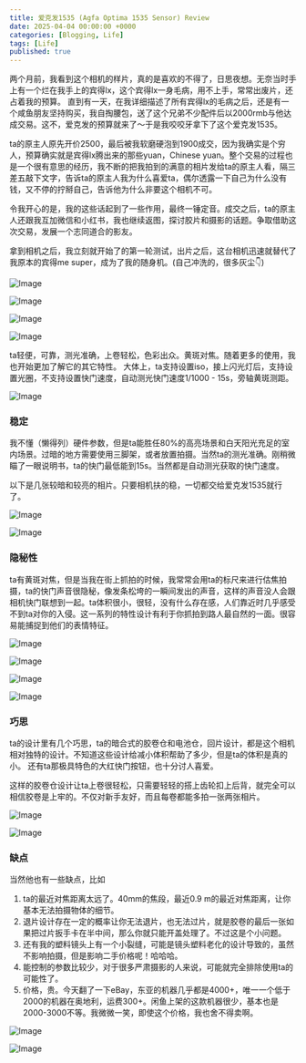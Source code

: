 ```yaml
---
title: 爱克发1535 (Agfa Optima 1535 Sensor) Review
date: 2025-04-04 00:00:00 +0000
categories: [Blogging, Life]
tags: [Life]
published: true
---
```


两个月前，我看到这个相机的样片，真的是喜欢的不得了，日思夜想。无奈当时手上有一个烂在我手上的宾得lx，这个宾得lx一身毛病，用不上手，常常出废片，还占着我的预算。
直到有一天，在我详细描述了所有宾得lx的毛病之后，还是有一个咸鱼朋友坚持购买，我自掏腰包，送了这个兄弟不少配件后以2000rmb与他达成交易。这不，爱克发的预算就来了～于是我咬咬牙拿下了这个爱克发1535。

ta的原主人原先开价2500，最后被我软磨硬泡到1900成交，因为我确实是个穷人，预算确实就是宾得lx腾出来的那些yuan，Chinese yuan。整个交易的过程也是一个很有意思的经历，我不断的把我拍到的满意的相片发给ta的原主人看，隔三差五敲下文字，告诉ta的原主人我为什么喜爱ta，偶尔透露一下自己为什么没有钱，又不停的拧掰自己，告诉他为什么非要这个相机不可。

令我开心的是，我的这些话起到了一些作用，最终一锤定音。成交之后，ta的原主人还跟我互加微信和小红书，我也继续返图，探讨胶片和摄影的话题。争取借助这次交易，发展一个志同道合的影友。

拿到相机之后，我立刻就开始了的第一轮测试，出片之后，这台相机迅速就替代了我原本的宾得me super，成为了我的随身机。(自己冲洗的，很多灰尘👇)

![Image](/2025-04-04-agfa-optima-1535-sensor/12.jpeg)

![Image](/2025-04-04-agfa-optima-1535-sensor/13.jpeg)

![Image](/2025-04-04-agfa-optima-1535-sensor/14.jpeg)

![Image](/2025-04-04-agfa-optima-1535-sensor/15.jpeg)

ta轻便，可靠，测光准确，上卷轻松，色彩出众。黄斑对焦。随着更多的使用，我也开始更加了解它的其它特性。
大体上，ta支持设置iso，接上闪光灯后，支持设置光圈，不支持设置快门速度，自动测光快门速度1/1000 - 15s，旁轴黄斑测距。

![Image](/2025-04-04-agfa-optima-1535-sensor/8.JPG)

### 稳定
我不懂（懒得列）硬件参数，但是ta能胜任80%的高亮场景和白天阳光充足的室内场景。过暗的地方需要使用三脚架，或者放置拍摄。当然ta的测光准确。刚稍微瞄了一眼说明书，ta的快门最低能到15s。当然都是自动测光获取的快门速度。

以下是几张较暗和较亮的相片。只要相机扶的稳，一切都交给爱克发1535就行了。

![Image](/2025-04-04-agfa-optima-1535-sensor/1.JPG)

![Image](/2025-04-04-agfa-optima-1535-sensor/2.JPG)

### 隐秘性
ta有黄斑对焦，但是当我在街上抓拍的时候，我常常会用ta的标尺来进行估焦拍摄，ta的快门声音很隐秘，像发条松垮的一瞬间发出的声音，这样的声音没人会跟相机快门联想到一起。ta体积很小，很轻，没有什么存在感，人们靠近时几乎感受不到ta对你的入侵。这一系列的特性设计有利于你抓拍到路人最自然的一面。很容易能捕捉到他们的表情特征。

![Image](/2025-04-04-agfa-optima-1535-sensor/3.JPG)

![Image](/2025-04-04-agfa-optima-1535-sensor/4.JPG)

![Image](/2025-04-04-agfa-optima-1535-sensor/5.JPG)

![Image](/2025-04-04-agfa-optima-1535-sensor/11.JPG)

### 巧思
ta的设计里有几个巧思，ta的暗合式的胶卷仓和电池仓，回片设计，都是这个相机相对独特的设计。不知道这些设计给减小体积帮助了多少，但是ta的体积是真的小。
还有ta那极具特色的大红快门按钮，也十分讨人喜爱。

这样的胶卷仓设计让ta上卷很轻松，只需要轻轻的搭上齿轮扣上后背，就完全可以相信胶卷是上牢的。不仅对新手友好，而且每卷都能多拍一张两张相片。

![Image](/2025-04-04-agfa-optima-1535-sensor/9.JPG)

![Image](/2025-04-04-agfa-optima-1535-sensor/7.JPG)

### 缺点
当然他也有一些缺点，比如
1. ta的最近对焦距离太远了。40mm的焦段，最近0.9 m的最近对焦距离，让你基本无法拍摄物体的细节。
2. 退片设计存在一定的概率让你无法退片，也无法过片，就是胶卷的最后一张如果把过片扳手卡在半中间，那么你就只能开盖处理了。不过这是个小问题。
3. 还有我的塑料镜头上有一个小裂缝，可能是镜头塑料老化的设计导致的，虽然不影响拍摄，但是影响二手价格呢！哈哈哈。
4. 能控制的参数比较少，对于很多严肃摄影的人来说，可能就完全排除使用ta的可能性了。
5. 价格，贵。今天翻了一下eBay，东亚的机器几乎都是4000+，唯一一个低于2000的机器在奥地利，运费300+。闲鱼上架的这款机器很少，基本也是2000-3000不等。我微微一笑，即使这个价格，我也舍不得卖啊。

![Image](/2025-04-04-agfa-optima-1535-sensor/6.JPG)

![Image](/2025-04-04-agfa-optima-1535-sensor/10.JPG)
